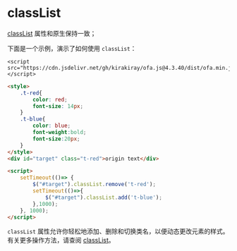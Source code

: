 # classList

[classList](https://developer.mozilla.org/en-US/docs/Web/API/Element/classList) 属性和原生保持一致；

下面是一个示例，演示了如何使用 `classList`：

<html-viewer>

```
<script src="https://cdn.jsdelivr.net/gh/kirakiray/ofa.js@4.3.40/dist/ofa.min.js"></script>
```

```html
<style>
    .t-red{
        color: red;
        font-size: 14px;
    }
    .t-blue{
        color: blue;
        font-weight:bold;
        font-size:20px;
    }
</style>
<div id="target" class="t-red">origin text</div>

<script>
    setTimeout(()=> {
        $("#target").classList.remove('t-red');
        setTimeout(()=>{
            $("#target").classList.add('t-blue');
        },1000);
    }, 1000);
</script>
```

</html-viewer>

`classList` 属性允许你轻松地添加、删除和切换类名，以便动态更改元素的样式。有关更多操作方法，请查阅 [classList](https://developer.mozilla.org/en-US/docs/Web/API/Element/classList)。
